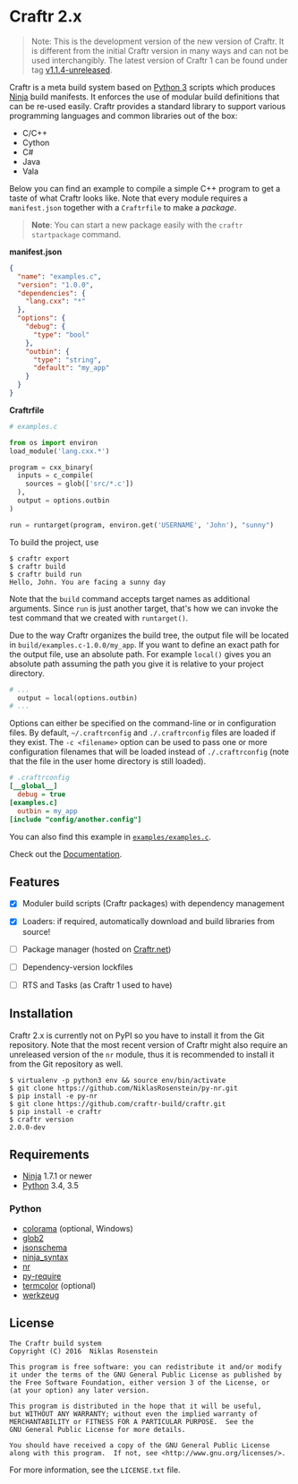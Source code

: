 # Craftr 2.x

> Note: This is the development version of the new version of Craftr. It is
> different from the initial Craftr version in many ways and can not be used
> interchangibly. The latest version of Craftr 1 can be found under tag
> [v1.1.4-unreleased](https://github.com/craftr-build/craftr/tree/v1.1.4-unreleased).

Craftr is a meta build system based on [Python 3] scripts which produces
[Ninja] build manifests. It enforces the use of modular build definitions
that can be re-used easily. Craftr provides a standard library to support
various programming languages and common libraries out of the box:

- C/C++
- Cython
- C#
- Java
- Vala

Below you can find an example to compile a simple C++ program to get a taste
of what Craftr looks like. Note that every module requires a `manifest.json`
together with a `Craftrfile` to make a *package*.

> __Note__: You can start a new package easily with the `craftr startpackage`
> command.

__manifest.json__

```json
{
  "name": "examples.c",
  "version": "1.0.0",
  "dependencies": {
    "lang.cxx": "*"
  },
  "options": {
    "debug": {
      "type": "bool"
    },
    "outbin": {
      "type": "string",
      "default": "my_app"
    }
  }
}
```

__Craftrfile__

```python
# examples.c

from os import environ
load_module('lang.cxx.*')

program = cxx_binary(
  inputs = c_compile(
    sources = glob(['src/*.c'])
  ),
  output = options.outbin
)

run = runtarget(program, environ.get('USERNAME', 'John'), "sunny")

```

To build the project, use

    $ craftr export
    $ craftr build
    $ craftr build run
    Hello, John. You are facing a sunny day

Note that the `build` command accepts target names as additional arguments.
Since `run` is just another target, that's how we can invoke the test command
that we created with `runtarget()`.

Due to the way Craftr organizes the build tree, the output file will be
located in `build/examples.c-1.0.0/my_app`. If you want to define an exact path
for the output file, use an absolute path. For example `local()` gives you
an absolute path assuming the path you give it is relative to your project
directory.

```python
# ...
  output = local(options.outbin)
# ...
```

Options can either be specified on the command-line or in configuration files.
By default, `~/.craftrconfig` and `./.craftrconfig` files are loaded if they
exist. The `-c <filename>` option can be used to pass one or more configuration
filenames that will be loaded instead of `./.craftrconfig` (note that the file
in the user home directory is still loaded).

```ini
# .craftrconfig
[__global__]
  debug = true
[examples.c]
  outbin = my_app
[include "config/another.config"]
```

You can also find this example in [`examples/examples.c`](examples/examples.c).

Check out the [Documentation].

  [Ninja]: https://github.com/ninja-build/ninja
  [Python 3]: https://www.python.org/
  [Documentation]: doc

## Features

- [x] Moduler build scripts (Craftr packages) with dependency management
- [x] Loaders: if required, automatically download and build libraries from source!
- [ ] Package manager (hosted on [Craftr.net])
- [ ] Dependency-version lockfiles
- [ ] RTS and Tasks (as Craftr 1 used to have)


  [Craftr.net]: https://craftr.net

## Installation

Craftr 2.x is currently not on PyPI so you have to install it from the Git
repository. Note that the most recent version of Craftr might also require
an unreleased version of the `nr` module, thus it is recommended to install
it from the Git repository as well.

    $ virtualenv -p python3 env && source env/bin/activate
    $ git clone https://github.com/NiklasRosenstein/py-nr.git
    $ pip install -e py-nr
    $ git clone https://github.com/craftr-build/craftr.git
    $ pip install -e craftr
    $ craftr version
    2.0.0-dev

## Requirements

- [Ninja] 1.7.1 or newer
- [Python][Python 3] 3.4, 3.5

### Python

- [colorama](https://pypi.python.org/pypi/colorama) (optional, Windows)
- [glob2](https://pypi.python.org/pypi/glob2)
- [jsonschema](https://pypi.python.org/pypi/jsonschema)
- [ninja_syntax](https://pypi.python.org/pypi/ninja_syntax)
- [nr](https://pypi.python.org/pypi/nr)
- [py-require](https://pypi.python.org/pypi/py-require)
- [termcolor](https://pypi.python.org/pypi/termcolor) (optional)
- [werkzeug](https://pypi.python.org/pypi/werkzeug)

## License

    The Craftr build system
    Copyright (C) 2016  Niklas Rosenstein

    This program is free software: you can redistribute it and/or modify
    it under the terms of the GNU General Public License as published by
    the Free Software Foundation, either version 3 of the License, or
    (at your option) any later version.

    This program is distributed in the hope that it will be useful,
    but WITHOUT ANY WARRANTY; without even the implied warranty of
    MERCHANTABILITY or FITNESS FOR A PARTICULAR PURPOSE.  See the
    GNU General Public License for more details.

    You should have received a copy of the GNU General Public License
    along with this program.  If not, see <http://www.gnu.org/licenses/>.

For more information, see the `LICENSE.txt` file.